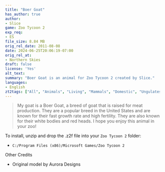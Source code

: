 ```yaml
---
title: "Boer Goat"
has_author: true
author: 
- Slice
game: Zoo Tycoon 2
exp_req: 
- ES
file_size: 8.84 MB
orig_rel_date: 2011-08-08
date: 2024-06-25T20:06:19-07:00
orig_rel_at: 
- Northern Skies
draft: false
license: 'Yes'
alt_text: 
summary: "Boer Goat is an animal for Zoo Tycoon 2 created by Slice."
languages:
- English
zt2tags: ["All", "Animals", "Living", "Mammals", "Domestic", "Ungulates", "Endangered Species"]
---
```


> My goat is a Boer Goat, a breed of goat that is raised for meat production. They are a popular breed in the United States and are known for their fast growth rate and high fertility. They are also known for their white bodies and red heads. I hope you enjoy this animal in your zoo!

To install, unzip and drop the .z2f file into your `Zoo Tycoon 2` folder:

- `C:/Program Files (x86)/Microsoft Games/Zoo Tycoon 2`

 
Other Credits


- Original model by Aurora Designs